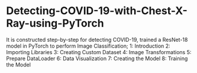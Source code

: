 # Detecting-COVID-19-with-Chest-X-Ray-using-PyTorch

It is constructed step-by-step for detecting COVID-19, trained a ResNet-18 model in PyTorch to perform Image Classification;
  1: Introduction
  2: Importing Libraries
  3: Creating Custom Dataset
  4: Image Transformations
  5: Prepare DataLoader
  6: Data Visualization
  7: Creating the Model
  8: Training the Model

